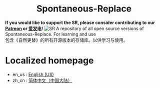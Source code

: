 <!--suppress HtmlDeprecatedAttribute -->
<div align="center">

# Spontaneous-Replace

</div>

**If you would like to support the SR, please consider contributing to our [Patreon](https://www.patreon.com/GameGeek_Saikel)
or [爱发电](https://afdian.net/a/GameGeek_Saikel)!**
![SR](https://github.com/Saikel-Orado-Liu/Spontaneous-Replace/blob/1.20.2/img/sr.png?raw=true)
A repository of all open source versions of Spontaneous-Replace. For learning and use  
包含《自然更替》的所有开源版本的存储库。以供学习与使用。

# Localized homepage

- en_us : [English (US)](README/README.en_us.md)
- zh_cn : [简体中文（中国大陆）](README/README.zh_cn.md)
